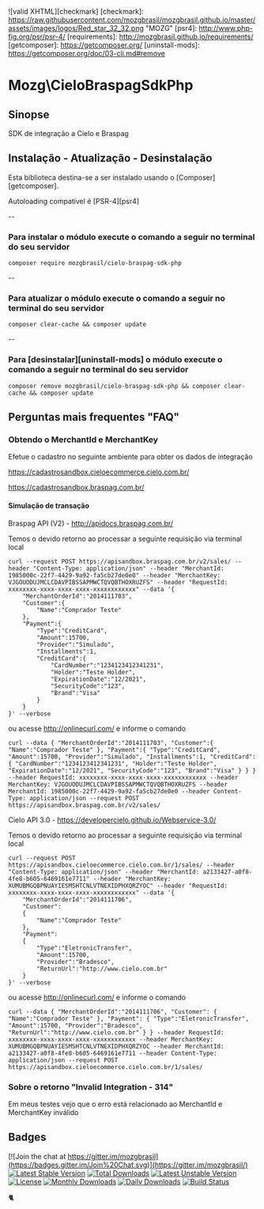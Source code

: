 ![valid XHTML][checkmark]
[checkmark]: https://raw.githubusercontent.com/mozgbrasil/mozgbrasil.github.io/master/assets/images/logos/Red_star_32_32.png "MOZG"
[psr4]: http://www.php-fig.org/psr/psr-4/
[requirements]: http://mozgbrasil.github.io/requirements/
[getcomposer]: https://getcomposer.org/
[uninstall-mods]: https://getcomposer.org/doc/03-cli.md#remove

# Mozg\CieloBraspagSdkPhp

## Sinopse

SDK de integração a Cielo e Braspag

## Instalação - Atualização - Desinstalação

Esta biblioteca destina-se a ser instalado usando o [Composer][getcomposer].

Autoloading compatível é [PSR-4][psr4]

--

### Para instalar o módulo execute o comando a seguir no terminal do seu servidor

    composer require mozgbrasil/cielo-braspag-sdk-php

-- 

### Para atualizar o módulo execute o comando a seguir no terminal do seu servidor

    composer clear-cache && composer update

--

### Para [desinstalar][uninstall-mods] o módulo execute o comando a seguir no terminal do seu servidor

    composer remove mozgbrasil/cielo-braspag-sdk-php && composer clear-cache && composer update

## Perguntas mais frequentes "FAQ"

### Obtendo o MerchantId e MerchantKey

Efetue o cadastro no seguinte ambiente para obter os dados de integração

https://cadastrosandbox.cieloecommerce.cielo.com.br/

https://cadastrosandbox.braspag.com.br/

#### Simulação de transação

Braspag API (V2) - http://apidocs.braspag.com.br/

Temos o devido retorno ao processar a seguinte requisição via terminal local

    curl --request POST https://apisandbox.braspag.com.br/v2/sales/ --header "Content-Type: application/json" --header "MerchantId: 1985000c-22f7-4429-9a92-fa5cb27de0e0" --header "MerchantKey: VJGOUODUJMCLCDAVPIBSSAPMWCTQVQBTHOXRUZFS" --header "RequestId: xxxxxxxx-xxxx-xxxx-xxxx-xxxxxxxxxxxx" --data '{  
        "MerchantOrderId":"2014111703",
        "Customer":{  
            "Name":"Comprador Teste"     
        },
        "Payment":{  
            "Type":"CreditCard",
            "Amount":15700,
            "Provider":"Simulado",
            "Installments":1,
            "CreditCard":{  
                "CardNumber":"1234123412341231",
                "Holder":"Teste Holder",
                "ExpirationDate":"12/2021",
                "SecurityCode":"123",
                "Brand":"Visa"
            }
        }
    }' --verbose

ou acesse http://onlinecurl.com/ e informe o comando

    curl --data { "MerchantOrderId":"2014111703", "Customer":{ "Name":"Comprador Teste" }, "Payment":{ "Type":"CreditCard", "Amount":15700, "Provider":"Simulado", "Installments":1, "CreditCard":{ "CardNumber":"1234123412341231", "Holder":"Teste Holder", "ExpirationDate":"12/2021", "SecurityCode":"123", "Brand":"Visa" } } } --header RequestId: xxxxxxxx-xxxx-xxxx-xxxx-xxxxxxxxxxxx --header MerchantKey: VJGOUODUJMCLCDAVPIBSSAPMWCTQVQBTHOXRUZFS --header MerchantId: 1985000c-22f7-4429-9a92-fa5cb27de0e0 --header Content-Type: application/json --request POST https://apisandbox.braspag.com.br/v2/sales/

Cielo API 3.0 - https://developercielo.github.io/Webservice-3.0/

Temos o devido retorno ao processar a seguinte requisição via terminal local

    curl --request POST https://apisandbox.cieloecommerce.cielo.com.br/1/sales/ --header "Content-Type: application/json" --header "MerchantId: a2133427-a0f8-4fe8-b605-6469161e7711" --header "MerchantKey: XUMUBMGQBPNUAYIESMSHTCNLVTNEXIDPHXQRZYOC" --header "RequestId: xxxxxxxx-xxxx-xxxx-xxxx-xxxxxxxxxxxx" --data '{  
        "MerchantOrderId":"2014111706",
        "Customer":
        {  
            "Name":"Comprador Teste"
        },
        "Payment":
        {  
            "Type":"EletronicTransfer",
            "Amount":15700,
            "Provider":"Bradesco",
            "ReturnUrl":"http://www.cielo.com.br"
        }
    }' --verbose

ou acesse http://onlinecurl.com/ e informe o comando

    curl --data { "MerchantOrderId":"2014111706", "Customer": { "Name":"Comprador Teste" }, "Payment": { "Type":"EletronicTransfer", "Amount":15700, "Provider":"Bradesco", "ReturnUrl":"http://www.cielo.com.br" } } --header RequestId: xxxxxxxx-xxxx-xxxx-xxxx-xxxxxxxxxxxx --header MerchantKey: XUMUBMGQBPNUAYIESMSHTCNLVTNEXIDPHXQRZYOC --header MerchantId: a2133427-a0f8-4fe8-b605-6469161e7711 --header Content-Type: application/json --request POST https://apisandbox.cieloecommerce.cielo.com.br/1/sales/

### Sobre o retorno "Invalid Integration - 314"

Em meus testes vejo que o erro está relacionado ao MerchantId e MerchantKey inválido

## Badges

[![Join the chat at https://gitter.im/mozgbrasil](https://badges.gitter.im/Join%20Chat.svg)](https://gitter.im/mozgbrasil/)
[![Latest Stable Version](https://poser.pugx.org/mozgbrasil/cielo-braspag-sdk-php/v/stable)](https://packagist.org/packages/mozgbrasil/cielo-braspag-sdk-php)
[![Total Downloads](https://poser.pugx.org/mozgbrasil/cielo-braspag-sdk-php/downloads)](https://packagist.org/packages/mozgbrasil/cielo-braspag-sdk-php)
[![Latest Unstable Version](https://poser.pugx.org/mozgbrasil/cielo-braspag-sdk-php/v/unstable)](https://packagist.org/packages/mozgbrasil/cielo-braspag-sdk-php)
[![License](https://poser.pugx.org/mozgbrasil/cielo-braspag-sdk-php/license)](https://packagist.org/packages/mozgbrasil/cielo-braspag-sdk-php)
[![Monthly Downloads](https://poser.pugx.org/mozgbrasil/cielo-braspag-sdk-php/d/monthly)](https://packagist.org/packages/mozgbrasil/cielo-braspag-sdk-php)
[![Daily Downloads](https://poser.pugx.org/mozgbrasil/cielo-braspag-sdk-php/d/daily)](https://packagist.org/packages/mozgbrasil/cielo-braspag-sdk-php)
[![Build Status](https://travis-ci.org/mozgbrasil/cielo-braspag-sdk-php.svg?branch=master)](https://travis-ci.org/mozgbrasil/cielo-braspag-sdk-php)

:cat2: